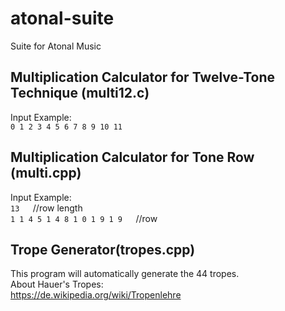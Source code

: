 # atonal-suite
Suite for Atonal Music


## Multiplication Calculator for Twelve-Tone Technique (multi12.c)

Input Example:  
`0 1 2 3 4 5 6 7 8 9 10 11`

## Multiplication Calculator for Tone Row (multi.cpp)

Input Example:  
`13  
`//row length  
`1 1 4 5 1 4 8 1 0 1 9 1 9  
`//row

## Trope Generator(tropes.cpp)
This program will automatically generate the 44 tropes.  
About Hauer's Tropes:  
https://de.wikipedia.org/wiki/Tropenlehre  
